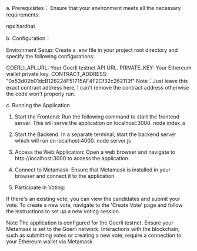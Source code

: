 a. Prerequisites：
Ensure that your environment meets all the necessary requirements:

npx hardhat


b. Configuration：

Environment Setup:
Create a .env file in your project root directory and specify the following configurations:

GOERLI_API_URL: Your Goerli testnet API URL.
PRIVATE_KEY: Your Ethereum wallet private key.
CONTRACT_ADDRESS: "0x53d02b01dcB128224F51715AF4F2Cf32c262113f" 
Note：Just leave this exact contract address here, I can't remove the contract address otherwise the code won't properly run. 

c. Running the Application
1. Start the Frontend:
Run the following command to start the frontend server. This will serve the application on localhost:3000.
node index.js

2. Start the Backend:
In a separate terminal, start the backend server which will run on localhost:4000.
node server.js

3. Access the Web Application:
Open a web browser and navigate to http://localhost:3000 to access the application.

4. Connect to Metamask:
Ensure that Metamask is installed in your browser and connect it to the application.

5. Participate in Voting:

If there's an existing vote, you can view the candidates and submit your vote.
To create a new vote, navigate to the 'Create Vote' page and follow the instructions to set up a new voting session.


Note
The application is configured for the Goerli testnet. Ensure your Metamask is set to the Goerli network.
Interactions with the blockchain, such as submitting votes or creating a new vote, require a connection to your Ethereum wallet via Metamask.
